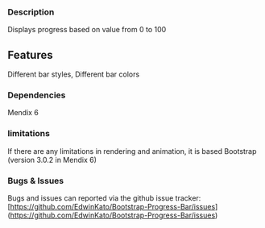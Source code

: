 ### Description

Displays progress based on value from 0 to 100

## Features

Different bar styles, 
Different bar colors

### Dependencies

Mendix 6

### limitations

If there are any limitations in rendering and animation, it is based Bootstrap (version 3.0.2 in Mendix 6)

### Bugs & Issues

Bugs and issues can reported via the github issue tracker:
[https://github.com/EdwinKato/Bootstrap-Progress-Bar/issues] (https://github.com/EdwinKato/Bootstrap-Progress-Bar/issues)

